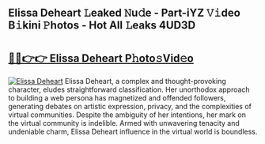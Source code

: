 ## Elissa Deheart 𝙻eaked 𝙽u𝚍e - Part-iYZ 𝚅𝚒deo B𝚒kini 𝙿hotos - Hot All 𝙻eaks 4UD3D

# <h2><a href="http://ld29kp.urlbe.top/?page=Elissa+Deheart">🔗🔗👉👉 Elissa Deheart P𝚑oto𝚜Vid𝚎o</a></h2>

[![Elissa Deheart](https://i.imgur.com/eBuTRDB.gif)](http://ld29kp.urlbe.top/?page=Elissa+Deheart)
Elissa Deheart, a complex and thought-provoking character, eludes straightforward classification. Her unorthodox approach to building a web persona has magnetized and offended followers, generating debates on artistic expression, privacy, and the complexities of virtual communities. Despite the ambiguity of her intentions, her mark on the virtual community is indelible. Armed with unwavering tenacity and undeniable charm, Elissa Deheart influence in the virtual world is boundless.
